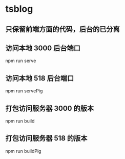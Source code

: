 # tsblog

## 只保留前端方面的代码，后台的已分离

## 访问本地 3000 后台端口
npm run serve

## 访问本地 518 后台端口
npm run servePig

## 打包访问服务器 3000 的版本
npm run build

## 打包访问服务器 518 的版本
npm run buildPig